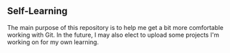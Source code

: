 ## Self-Learning

The main purpose of this repository is to help me get a bit more comfortable working with Git. In the future, I may also elect to upload some projects I'm working on for my own learning.
